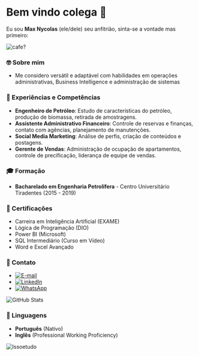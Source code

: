 # Bem vindo colega 🥳
Eu sou **Max Nycolas** (ele/dele) seu anfitrião, sinta-se a vontade mas primeiro:

![cafe?](https://encrypted-tbn0.gstatic.com/images?q=tbn:ANd9GcR45ye-otwaIZgu5wJUI5ekA8guuHbo6zZ7CA&s)

### 🤓 Sobre mim

-  Me considero versátil e adaptável com habilidades em operações administrativas, Business Intelligence e administração de sistemas

### 🤺 Experiências e Competências
- **Engenheiro de Petróleo**: Estudo de características do petróleo, produção de biomassa, retirada de amostragens.
- **Assistente Administrativo Financeiro**: Controle de reservas e finanças, contato com agências, planejamento de manutenções.
- **Social Media Marketing**: Análise de perfis, criação de conteúdos e postagens.
- **Gerente de Vendas**: Administração de ocupação de apartamentos, controle de precificação, liderança de equipe de vendas.

### 🎓 Formação
- **Bacharelado em Engenharia Petrolífera** - Centro Universitário Tiradentes (2015 - 2019)


### 🥇 Certificações
- Carreira em Inteligência Artificial (EXAME)
- Lógica de Programação (DIO)
- Power BI (Microsoft)
- SQL Intermediário (Curso em Vídeo)
- Word e Excel Avançado

### 🥅 Contato
- [![E-mail](https://img.shields.io/badge/-Email-000?style=for-the-badge&logo=microsoft-outlook&logoColor=007BFF)](mailto:max_nycolasbfarias@hotmail.com)
- [![LinkedIn](https://img.shields.io/badge/LinkedIn-0077B5?style=for-the-badge&logo=linkedin&logoColor=white)](https://www.linkedin.com/in/maxnycolas/)
- [![WhatsApp](https://img.shields.io/badge/WhatsApp-25D366?style=for-the-badge&logo=whatsapp&logoColor=white)](https://wa.me/+5582993901623)

![GitHub Stats](https://github-readme-stats.vercel.app/api?username=MaxNycolas&theme=transparent&bg_color=000&border_color=30A3DC&show_icons=true&icon_color=30A3DC&title_color=E94D5F&text_color=FFF)


### 📒 Linguagens
- **Português** (Nativo)
- **Inglês** (Professional Working Proficiency)

![Issoetudo](https://encrypted-tbn0.gstatic.com/images?q=tbn:ANd9GcTX-XzREMFWVeKpczuc6g-js8HgBsns4macRw&s)


<!---
MaxNycolas/MaxNycolas is a ✨ special ✨ repository because its `README.md` (this file) appears on your GitHub profile.
You can click the Preview link to take a look at your changes.
--->
